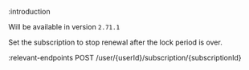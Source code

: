 :introduction

Will be available in version `2.71.1`

Set the subscription to stop renewal after the lock period is over.

:relevant-endpoints
POST /user/{userId}/subscription/{subscriptionId}